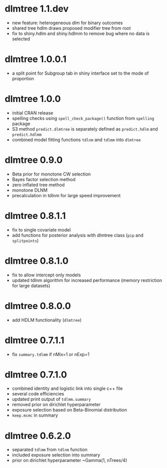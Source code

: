 # dlmtree 1.1.dev
* new feature: heterogeneous dlm for binary outcomes
* shared tree hdlm draws proposed modifier tree from root
* fix to shiny.hdlm and shiny.hdlmm to remove bug where no data is selected

# dlmtree 1.0.0.1
* a split point for Subgroup tab in shiny interface set to the mode of proportion

# dlmtree 1.0.0
* initial CRAN release
* spelling checks using `spell_check_package()` function from `spelling` package
* S3 method `predict.dlmtree` is separately defined as `predict.hdlm` and `predict.hdlmm`
* combined model fitting functions `tdlnm` and `tdlmm` into `dlmtree`

# dlmtree 0.9.0
* Beta prior for monotone CW selection
* Bayes factor selection method
* zero inflated tree method
* monotone DLNM
* precalculation in tdlnm for large speed improvement

# dlmtree 0.8.1.1
* fix to single covariate model
* add functions for posterior analysis with dlmtree class (`pip` and `splitpoints`)

# dlmtree 0.8.1.0
* fix to allow intercept only models
* updated tdlnm algorithm for increased performance (memory restriction for large datasets)

# dlmtree 0.8.0.0
* add HDLM functionality (`dlmtree`)

# dlmtree 0.7.1.1
* fix `summary.tdlmm` if nMix=1 or nExp=1

# dlmtree 0.7.1.0
* combined identity and logistic link into single c++ file
* several code efficiencies
* updated print output of `tdlmm.summary`
* removed prior on dirichlet hyperparameter
* exposure selection based on Beta-Binomial distribution
* `keep.mcmc` in summary

# dlmtree 0.6.2.0
* separated `tdlmm` from `tdlnm` function
* included exposure selection into summary
* prior on dirichlet hyperparameter ~Gamma(1, nTrees/4)
